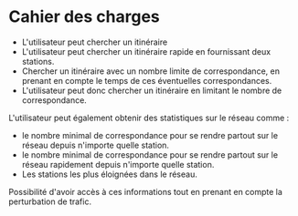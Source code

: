 ﻿# Cahier des charges

 - L'utilisateur peut chercher un itinéraire
 - L'utilisateur peut chercher un itinéraire rapide en fournissant deux stations.
 - Chercher un itinéraire avec un nombre limite de correspondance, en prenant en compte le temps de ces éventuelles correspondances.
 - L'utilisateur peut donc chercher un itinéraire en limitant le nombre de correspondance.

L'utilisateur peut également obtenir des statistiques sur le réseau comme :

 - le nombre minimal de correspondance pour se rendre partout sur le réseau depuis n'importe quelle station.
 - le nombre minimal de correspondance pour se rendre partout sur le réseau rapidement depuis n'importe quelle station.
 - Les stations les plus éloignées dans le réseau.

Possibilité d'avoir accès à ces informations tout en prenant en compte la perturbation de trafic.

